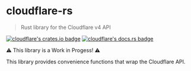 # cloudflare-rs
> Rust library for the Cloudflare v4 API

[![cloudflare's crates.io badge](https://img.shields.io/crates/v/cloudflare.svg)](https://crates.io/crates/cloudflare)
[![cloudflare's docs.rs badge](https://docs.rs/cloudflare/badge.svg)](https://docs.rs/cloudflare)

⚠️ This library is a Work in Progess! ⚠️

This library provides convenience functions that wrap the Cloudflare API.
